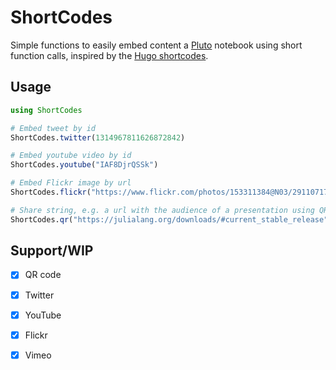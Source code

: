 # ShortCodes

Simple functions to easily embed content a [Pluto](https://github.com/fonsp/Pluto.jl) notebook using short function calls, inspired by the [Hugo shortcodes](https://gohugo.io/content-management/shortcodes/).

## Usage

```julia
using ShortCodes

# Embed tweet by id
ShortCodes.twitter(1314967811626872842)

# Embed youtube video by id
ShortCodes.youtube("IAF8DjrQSSk")

# Embed Flickr image by url
ShortCodes.flickr("https://www.flickr.com/photos/153311384@N03/29110717138")

# Share string, e.g. a url with the audience of a presentation using QR code:
ShortCodes.qr("https://julialang.org/downloads/#current_stable_release")
```

## Support/WIP

- [x] QR code
- [x] Twitter
- [x] YouTube
- [x] Flickr
- [x] Vimeo


